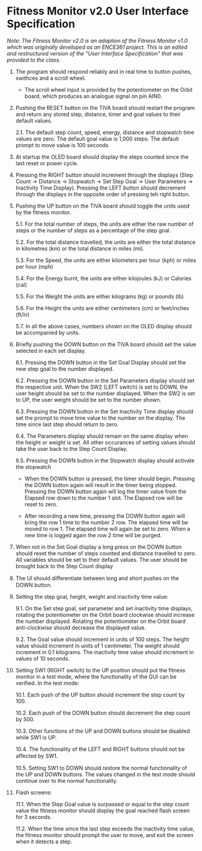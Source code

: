 # Fitness Monitor v2.0 User Interface Specification

_Note: The Fitness Monitor v2.0 is an adaption of the Fitness Monitor v1.0 which was originally developed as an ENCE361 project. This is an edited and restructured version of the "User Interface Specification" that was provided to the class._

1. The program should respond reliably and in real time to button pushes, swithces and a scroll wheel.

   - The scroll wheel input is provided by the potentiometer on the Orbit board, which produces an analogue signal on pin AIN0.

2. Pushing the RESET button on the TIVA board should restart the program and return any stored step, distance, timer and goal values to their default values.

   2.1. The default step count, speed, energy, distance and stopwatch time values are zero. The default goal value is 1,000 steps. The default prompt to move value is 100 seconds 

3. At startup the OLED board should display the steps counted since the last reset or power cycle.

4. Pressing the RIGHT button should increment through the displays (Step Count &rarr; Distance &rarr; Stopwatch &rarr; Set Step Goal &rarr; User Parameters &rarr; Inactivity Time Display). Pressing the LEFT button should decrement through the displays in the opposite order of pressing teh right button. 

5. Pushing the UP button on the TIVA board should toggle the units used by the fitness monitor.

   5.1. For the total number of steps, the units are either the raw number of steps or the number of steps as a percentage of the step goal.

   5.2. For the total distance travelled, the units are either the total distance in kilometres (km) or the total distance in miles (mi).    

   5.3. For the Speed, the units are either kilometers per hour (kph) or miles per hour (mph)

   5.4. For the Energy burnt, the units are either kilojoules (kJ) or Calories (cal)

   5.5. For the Weight the units are either kilograms (kg) or pounds (lb)

   5.6. For the Height the units are either centimeters (cm) or feet/inches (ft/in) 

   5.7. In all the above cases, numbers shown on the OLED display should be accompanied by units.

6. Briefly pushing the DOWN button on the TIVA board should set the value selected in each set display.

    6.1. Pressing the DOWN button in the Set Goal Display should set the new step goal to the number displayed.

    6.2. Pressing the DOWN button in the Set Parameters display should set the respective unit. When the SW2 (LEFT switch) is set to DOWN, the user height should be set to the number displayed. When the SW2 is set to UP, the user weight should be set to the number shown.

    6.3. Pressing the DOWN button in the Set Inactivity Time display should set the prompt to move time value to the number on the display. The time since last step should return to zero. 

    6.4. The Parameters display should remain on the same display when the height or weight is set. All other occurances of setting values should take the user back to the Step Count Display. 

    6.5. Pressing the DOWN button in the Stopwatch display should activate the stopwatch

    * When the DOWN button is pressed, the timer should begin. Pressing the DOWN button again will result in the timer being stopped. Pressing the DOWN button again will log the timer value from the Elapsed row down to the number 1 slot. The Elapsed row will be reset to zero.

    * After recording a new time, pressing the DOWN button again will bring the row 1 time to the number 2 row. The elapsed time will be moved to row 1. The elapsed time will again be set to zero. When a new time is logged again the row 2 time will be purged. 

7. When not in the Set Goal display a long press on the DOWN button should reset the number of steps counted and distance travelled to zero. All variables should be set to their default values. The user should be brought back to the Step Count display

8. The UI should diﬀerentiate between long and short pushes on the DOWN button.

9.  Setting the step goal, height, weight and inactivity time value:

    9.1. On the Set step goal, set parameter and set inactivity time displays, rotating the potentiometer on the Orbit board clockwise should increase the number displayed. Rotating the potentiometer on the Orbit board anti-clockwise should decrease the displayed value.

    9.2. The Goal value should increment in units of 100 steps. The height value should increment in units of 1 centimeter. The weight should increment in 0.1 kilograms. The inactivity time value should increment in values of 10 seconds. 

10. Setting SW1 (RIGHT switch) to the UP position should put the fitness monitor in a test mode, where the functionality of the GUI can be verified. In the test mode:

    10.1. Each push of the UP button should increment the step count by 100.

    10.2. Each push of the DOWN button should decrement the step count by 500.

    10.3. Other functions of the UP and DOWN buttons should be disabled while SW1 is UP.

    10.4. The functionality of the LEFT and RIGHT buttons should not be aﬀected by SW1.

    10.5. Setting SW1 to DOWN should restore the normal functionality of the UP and DOWN buttons. The values changed in the test mode should continue over to the normal functionality. 

11. Flash screens:

    11.1. When the Step Goal value is surpassed or equal to the step count value the fitness monitor should display the goal reached flash screen for 3 seconds. 

    11.2. When the time since the last step exceeds the inactivity time value, the fitness monitor should prompt the user to move, and exit the screen when it detects a step. 


